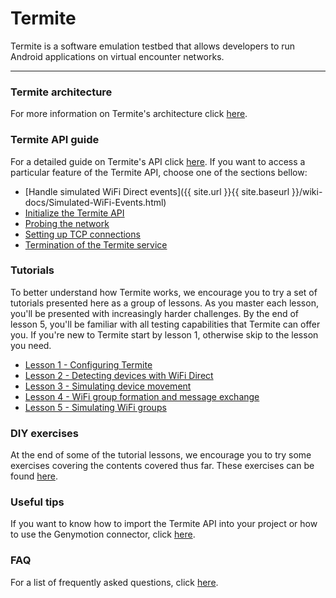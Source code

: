 # Termite
Termite is a software emulation testbed that allows developers to run Android applications on virtual encounter networks.

***

### Termite architecture
For more information on Termite's architecture click [here](https://etraudonun.github.io/termite/wiki-docs/Termite-Architecture.html).

### Termite API guide
For a detailed guide on Termite's API click [here](https://etraudonun.github.io/termite/wiki-docs/Termite-API-Guide.html). If you want to access a particular feature of the Termite API, choose one of the sections bellow:

- [Handle simulated WiFi Direct events]({{ site.url }}{{ site.baseurl }}/wiki-docs/Simulated-WiFi-Events.html)
- [Initialize the Termite API](https://etraudonun.github.io/termite/wiki-docs/Initialize-API.html)
- [Probing the network](https://etraudonun.github.io/termite/wiki-docs/Network-Probing.html)
- [Setting up TCP connections](https://etraudonun.github.io/termite/wiki-docs/Setup-TCP-Connections.html)
- [Termination of the Termite service](https://etraudonun.github.io/termite/wiki-docs/Service-Termination.html)

### Tutorials
To better understand how Termite works, we encourage you to try a set of tutorials presented here as a group of lessons.
As you master each lesson, you'll be presented with increasingly harder challenges.
By the end of lesson 5, you'll be familiar with all testing capabilities that Termite can offer you.
If you're new to Termite start by lesson 1, otherwise skip to the lesson you need.

- [Lesson 1 - Configuring Termite](https://etraudonun.github.io/termite/wiki-docs/Termite-Configuration.html)
- [Lesson 2 - Detecting devices with WiFi Direct](https://etraudonun.github.io/termite/wiki-docs/Device-Detection.html)
- [Lesson 3 - Simulating device movement](https://etraudonun.github.io/termite/wiki-docs/Simulating-Movement.html)
- [Lesson 4 - WiFi group formation and message exchange](https://etraudonun.github.io/termite/wiki-docs/WiFi-Groups-&-Messages.html)
- [Lesson 5 - Simulating WiFi groups](https://etraudonun.github.io/termite/wiki-docs/Simulating-Groups.html)

### DIY exercises
At the end of some of the tutorial lessons, we encourage you to try some exercises covering the contents covered thus far. These exercises can be found [here](https://etraudonun.github.io/termite/wiki-docs/DIY.html).

### Useful tips
If you want to know how to import the Termite API into your project or how to use the Genymotion connector, click [here](https://etraudonun.github.io/termite/wiki-docs/Useful-Tips.html).

### FAQ
For a list of frequently asked questions, click [here](https://etraudonun.github.io/termite/wiki-docs/FAQ.html).

